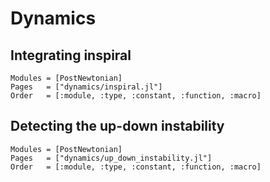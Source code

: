 # Dynamics

## Integrating inspiral

```@autodocs
Modules = [PostNewtonian]
Pages   = ["dynamics/inspiral.jl"]
Order   = [:module, :type, :constant, :function, :macro]
```

## Detecting the up-down instability

```@autodocs
Modules = [PostNewtonian]
Pages   = ["dynamics/up_down_instability.jl"]
Order   = [:module, :type, :constant, :function, :macro]
```
